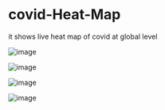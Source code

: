 # covid-Heat-Map
it shows live heat map of covid at global level

![image](https://user-images.githubusercontent.com/69577099/127005073-8b862972-24d0-433c-ab75-0cb02ea2bb84.png)

![image](https://user-images.githubusercontent.com/69577099/127005288-9c6b43ee-2f29-4051-9aa5-5328d78f894e.png)

![image](https://user-images.githubusercontent.com/69577099/127005367-2159d123-16c1-4ca3-9483-c1c423c4d2d3.png)

![image](https://user-images.githubusercontent.com/69577099/127005449-24259b95-e9e0-4b52-a344-75a815e95660.png)


